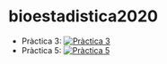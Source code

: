 # bioestadistica2020

* Pràctica 3: [![Pràctica 3](https://colab.research.google.com/assets/colab-badge.svg)](https://colab.research.google.com/github/jmcarbo/bioestadistica2020/blob/master/Practica3/Pr%C3%A1ctica%203.%20Estad%C3%ADstica%20descriptiva%20con%20SPSS%20y%20R.ipynb)
* Pràctica 5: [![Pràctica 5](https://colab.research.google.com/assets/colab-badge.svg)](https://colab.research.google.com/github/jmcarbo/bioestadistica2020/blob/master/Practica3/Pr%C3%A1ctica%203.%20Estad%C3%ADstica%20descriptiva%20con%20SPSS%20y%20R.ipynb)

